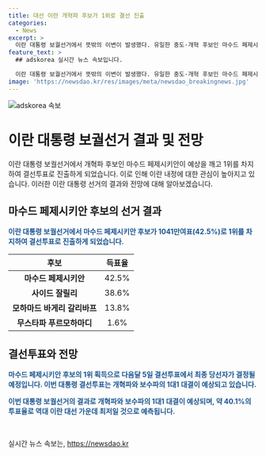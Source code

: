 ```yaml
---
title: 대선 이란 개혁파 후보가 1위로 결선 진출
categories:
  - News
excerpt: >
  이란 대통령 보궐선거에서 뜻밖의 이변이 발생했다. 유일한 중도·개혁 후보인 마수드 페제시키안이 42.5% 득표율로 1위를 차지했다. 이에 개혁파와 보수파의 1대1 대결이 예상되며, 결선투표는 다음달 5일에 이뤄진다. 이번 선거에서의 투표율은 약 40.1%로, 최저 수준일 것으로 보인다. 페제시키안 후보의 뜻밖의 선전으로 인해 이란 내정에 관심이 집중되고 있다.
feature_text: >
  ## adskorea 실시간 뉴스 속보입니다.

  이란 대통령 보궐선거에서 뜻밖의 이변이 발생했다. 유일한 중도·개혁 후보인 마수드 페제시키안이 42.5% 득표율로 1위를 차지했다. 이에 개혁파와 보수파의 1대1 대결이 예상되며, 결선투표는 다음달 5일에 이뤄진다. 이번 선거에서의 투표율은 약 40.1%로, 최저 수준일 것으로 보인다. 페제시키안 후보의 뜻밖의 선전으로 인해 이란 내정에 관심이 집중되고 있다.
image: 'https://newsdao.kr/res/images/meta/newsdao_breakingnews.jpg'
---
```


<p><img src="https://newsdao.kr/res/images/meta/newsdao_breakingnews.jpg" alt="adskorea 속보" /></p>

<h1>이란 대통령 보궐선거 결과 및 전망</h1>

<p data-ke-size="size16">이란 대통령 보궐선거에서 개혁파 후보인 마수드 페제시키안이 예상을 깨고 1위를 차지하여 결선투표로 진출하게 되었습니다. 이로 인해 이란 내정에 대한 관심이 높아지고 있습니다. 이러한 이란 대통령 선거의 결과와 전망에 대해 알아보겠습니다.</p>

<h2 data-ke-size="size26">마수드 페제시키안 후보의 선거 결과</h2>

<p><b><span style="color: #1a5490;">이란 대통령 보궐선거에서 마수드 페제시키안 후보가 1041만여표(42.5%)로 1위를 차지하여 결선투표로 진출하게 되었습니다.</span></b></p>

<table>
<thead>
<tr>
<th>후보</th>
<th>득표율</th>
</tr>
</thead>
<tbody>
<tr>
<td style="text-align: center; height: 17px;"><b>마수드 페제시키안</b></td>
<td style="text-align: center; height: 17px;">42.5%</td>
</tr>
<tr>
<td style="text-align: center; height: 17px;"><b>사이드 잘릴리</b></td>
<td style="text-align: center; height: 17px;">38.6%</td>
</tr>
<tr>
<tr>
<td style="text-align: center; height: 17px;"><b>모하마드 바게리 갈리바프</b></td>
<td style="text-align: center; height: 17px;">13.8%</td>
</tr>
<tr>
<td style="text-align: center; height: 17px;"><b>무스타파 푸르모하마디</b></td>
<td style="text-align: center; height: 17px;">1.6%</td>
</tr>
</tbody>
</table>

<h2 data-ke-size="size26">결선투표와 전망</h2>

<p><b><span style="color: #1a5490;">마수드 페제시키안 후보의 1위 획득으로 다음달 5일 결선투표에서 최종 당선자가 결정될 예정입니다. 이번 대통령 결선투표는 개혁파와 보수파의 1대1 대결이 예상되고 있습니다.</span></b></p>

<p><b><span style="color: #1a5490;">이번 대통령 보궐선거의 결과로 개혁파와 보수파의 1대1 대결이 예상되며, 약 40.1%의 투표율로 역대 이란 대선 가운데 최저일 것으로 예측됩니다.</span></b></p>

<p data-ke-size="size16">&nbsp;</p>
실시간 뉴스 속보는, <a href="https://newsdao.kr" rel="dofollow">https://newsdao.kr</a>


